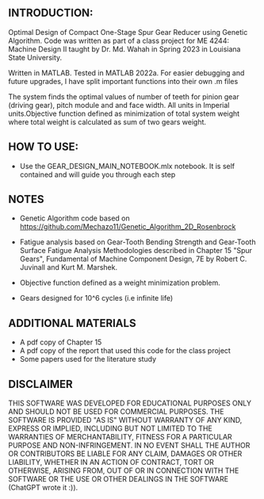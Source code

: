 ## INTRODUCTION: 
Optimal Design of Compact One-Stage Spur Gear Reducer using Genetic Algorithm. Code was written as part of a class project for ME 4244: Machine Design II taught by Dr. Md. Wahah in Spring 2023 in Louisiana State University. 

Written in MATLAB. Tested in MATLAB 2022a. For easier debugging and future upgrades, I have split important functions into their own .m files

The system finds the optimal values of number of teeth for pinion gear (driving gear), pitch module and and face width. All units in Imperial units.Objective function defined as minimization of total system weight where total weight is calculated as sum of two gears weight.

## HOW TO USE:
+ Use the GEAR_DESIGN_MAIN_NOTEBOOK.mlx notebook. It is self contained and will guide you through each step 

## NOTES
+ Genetic Algorithm code based on https://github.com/Mechazo11/Genetic_Algorithm_2D_Rosenbrock

+ Fatigue analysis based on Gear-Tooth Bending Strength and Gear-Tooth Surface Fatigue Analysis Methodologies described in Chapter 15 "Spur Gears", Fundamental of Machine Component Design, 7E by Robert C. Juvinall and Kurt M. Marshek.

+ Objective function defined as a weight minimization problem.

+ Gears designed for 10^6 cycles (i.e infinite life)


## ADDITIONAL MATERIALS 
+ A pdf copy of Chapter 15
+ A pdf copy of the report that used this code for the class project
+ Some papers used for the literature study 

## DISCLAIMER
THIS SOFTWARE WAS DEVELOPED FOR EDUCATIONAL PURPOSES ONLY AND SHOULD NOT BE USED FOR COMMERCIAL PURPOSES. THE SOFTWARE IS PROVIDED "AS IS" WITHOUT WARRANTY OF ANY KIND, EXPRESS OR IMPLIED, INCLUDING BUT NOT LIMITED TO THE WARRANTIES OF MERCHANTABILITY, FITNESS FOR A PARTICULAR PURPOSE AND NON-INFRINGEMENT. IN NO EVENT SHALL THE AUTHOR OR CONTRIBUTORS BE LIABLE FOR ANY CLAIM, DAMAGES OR OTHER LIABILITY, WHETHER IN AN ACTION OF CONTRACT, TORT OR OTHERWISE, ARISING FROM, OUT OF OR IN CONNECTION WITH THE SOFTWARE OR THE USE OR OTHER DEALINGS IN THE SOFTWARE (ChatGPT wrote it :)).
